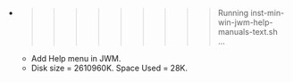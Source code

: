 * >>>>>>>>> Running inst-min-win-jwm-help-manuals-text.sh ...
  * Add Help menu in JWM.
  * Disk size = 2610960K. Space Used = 28K.
